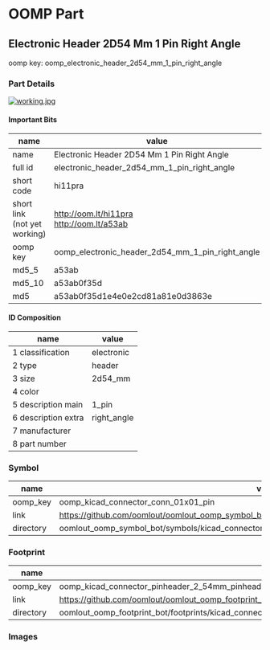 # OOMP Part  
## Electronic Header 2D54 Mm 1 Pin Right Angle  
  
oomp key: oomp_electronic_header_2d54_mm_1_pin_right_angle  
  
### Part Details  
  
[![working.jpg](working_600.jpg)](working.jpg)  
  
#### Important Bits  
| name | value | 
| --- | --- | 
| name | Electronic Header 2D54 Mm 1 Pin Right Angle | 
| full id | electronic_header_2d54_mm_1_pin_right_angle | 
| short code | hi11pra | 
| short link<br>(not yet working) | http://oom.lt/hi11pra<br>http://oom.lt/a53ab | 
| oomp key | oomp_electronic_header_2d54_mm_1_pin_right_angle | 
| md5_5 | a53ab | 
| md5_10 | a53ab0f35d | 
| md5 | a53ab0f35d1e4e0e2cd81a81e0d3863e | 
#### ID Composition  
| name | value | 
| --- | --- | 
| 1 classification | electronic | 
| 2 type | header | 
| 3 size | 2d54_mm | 
| 4 color |  | 
| 5 description main | 1_pin | 
| 6 description extra | right_angle | 
| 7 manufacturer |  | 
| 8 part number |  | 
### Symbol  
| name | value | 
| --- | --- | 
| oomp_key | oomp_kicad_connector_conn_01x01_pin | 
| link | https://github.com/oomlout/oomlout_oomp_symbol_bot/tree/main/symbols/kicad_connector_conn_01x01_pin | 
| directory | oomlout_oomp_symbol_bot/symbols/kicad_connector_conn_01x01_pin//working/working.kicad_sym | 
### Footprint  
| name | value | 
| --- | --- | 
| oomp_key | oomp_kicad_connector_pinheader_2_54mm_pinheader_1x01_p2_54mm_vertical | 
| link | https://github.com/oomlout/oomlout_oomp_footprint_bot/tree/main/foootprntss/kicad_connector_pinheader_2_54mm_pinheader_1x01_p2_54mm_vertical | 
| directory | oomlout_oomp_footprint_bot/footprints/kicad_connector_pinheader_2_54mm_pinheader_1x01_p2_54mm_vertical//working/working.kicad_mod | 
### Images  
